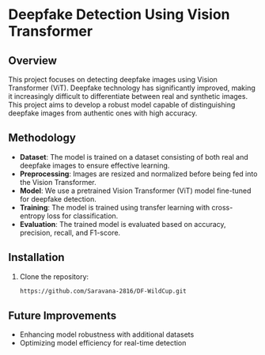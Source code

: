 # Deepfake Detection Using Vision Transformer

## Overview
This project focuses on detecting deepfake images using Vision Transformer (ViT). Deepfake technology has significantly improved, making it increasingly difficult to differentiate between real and synthetic images. This project aims to develop a robust model capable of distinguishing deepfake images from authentic ones with high accuracy.

## Methodology
- **Dataset**: The model is trained on a dataset consisting of both real and deepfake images to ensure effective learning.
- **Preprocessing**: Images are resized and normalized before being fed into the Vision Transformer.
- **Model**: We use a pretrained Vision Transformer (ViT) model fine-tuned for deepfake detection.
- **Training**: The model is trained using transfer learning with cross-entropy loss for classification.
- **Evaluation**: The trained model is evaluated based on accuracy, precision, recall, and F1-score.

## Installation
1. Clone the repository:
   ```sh
   https://github.com/Saravana-2816/DF-WildCup.git
   ```


## Future Improvements
- Enhancing model robustness with additional datasets
- Optimizing model efficiency for real-time detection


